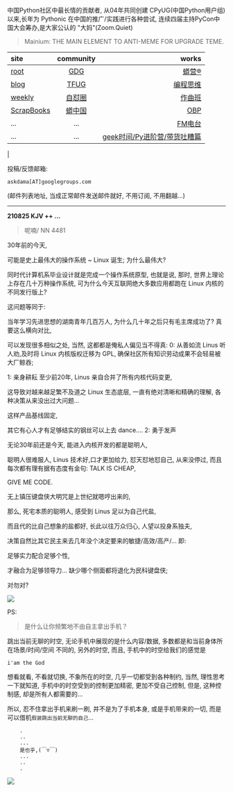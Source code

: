 中国Python社区中最长情的贡献者, 从04年共同创建 CPyUG(中国Python用户组)以来,长年为 Pythonic 在中国的推广/实践进行各种尝试, 连续四届主持PyCon中国大会筹办,是大家公认的 "大妈"(Zoom.Quiet)

> Mainium: THE MAIN ELEMENT TO ANTI-MEME FOR UPGRADE TEME.

| site | community | works |
| :-----| :----: | ----: |
| [root](http://zoomquiet.io/) | [GDG](https://blog.zhgdg.org/) | [蟒营®](https://doc.101.camp/) |
| [blog](https://blog.zoomquiet.io/pages/zoomquiet.html) | [TFUG](http://zh.tfug.world/) | [编程思维](https://py.101.camp/) |
| [weekly](http://weekly.pychina.org/) | [自怼圈](https://du.101.camp/) | [作曲班](https://mu.101.camp/) |
| [ScrapBooks](https://zoomquiet.io/collection.html) | [蟒中国](https://pychina.org/) | [OBP](https://zoomquiet.io/obp/index.html) |
| ... | ... | [FM电台](https://fm.101.camp/) |
| ... | ... | [geek时间/Py进阶营/带货吐糟篇](https://fm.101.camp/2020/geek2py-dama.html) 
 |


投稿/反馈邮箱:

    askdama[AT]googlegroups.com

(邮件列表地址, 
当成正常邮件发送邮件就好, 不用订阅, 不用翻越...)


---------------------------------------------------
**210825 KJV ++ ...**

> 呢喃/ NN 4481



30年前的今天,

可能是史上最伟大的操作系统 ~ Linux 诞生;
为什么最伟大?

同时代计算机系毕业设计就是完成一个操作系统原型,
也就是说,
那时,
世界上理论上存在几十万种操作系统,
可为什么今天互联网绝大多数应用都跑在 Linux 内核的不同发行版上?

这问题等同于:

当年学习先进思想的湖南青年几百万人,
为什么几十年之后只有毛主席成功了?
真要这么横向对比,

可以发现很多相似之处,
当然,
这都都是俺私人偏见当不得真:
0: 从善如流
Linus 听人劝,及时将 Linux 内核版权迁移为 GPL,
确保社区所有知识劳动成果不会轻易被大厂鲸吞;

1: 亲身耕耘
至少前20年, Linus 亲自合并了所有内核代码变更,

这导致对越来越足繁不及道之 Linux 生态底层,
一直有绝对清晰和精确的理解,
各种决策从来没出过大问题...

这样产品基线固定,

其它有心人才有足够结实的钢丝可以上去 dance....
2: 勇于发声

无论30年前还是今天,
能进入内核开发的都是聪明人,

聪明人很难服人,
Linus 技术好,口才更加给力,
怼天怼地怼自己,
从来没停过,
而且每次都有理有据有态度有金句:
TALK IS CHEAP,

GIVE ME CODE.

无上镇压键盘侠大明咒是上世纪就嗯哼出来的,

那么,
死宅本质的聪明人,
感受到 Linus 足以为自己代盐,

而且代的比自己想象的盐都好,
长此以往万众归心,
人望以投身系独夫,

决策自然比其它民主来去几年没个决定要来的敏捷/高效/高产/...
即:

足够实力配合足够个性,

才融合为足够领导力...
缺少哪个侧面都将退化为民科键盘侠;

对勿对?​






![](https://ipic.zoomquiet.top/2021-08-24-zq42-today-card-2108.025.png)





PS:
> 是什么让你频繁地不由自主拿出手机？

跳出当前无聊的时空,
无论手机中展现的是什么内容/数据,
多数都是和当前身体所在场景/时间/空间 不同的,
另外的时空,
而且, 手机中的时空给我们的感觉是

    i'am the God

想看就看, 不看就切换,
不象所在的时空, 几乎一切都受到各种制约,
当然,
理性思考一下就知道,
手机中的时空受到的控制更加精密, 更加不受自己控制,
但是, 这种控制感,
却是所有人都需要的...

所以, 
忍不住拿出手机来刷一刷,
并不是为了手机本身, 或是手机带来的一切,
而是可以借机`假装跳出当前无聊的自己`...



```
    .
    ..
    ...
    是也乎,(￣▽￣)
    ...
    ..
    .
```


![](http://ydlj.zoomquiet.top/ipic/2021-07-10-210701DU21-zip.jpg)

